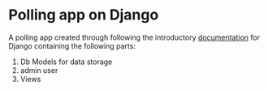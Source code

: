# Polling app on Django
 
 A polling app created through following the introductory [documentation](https://docs.djangoproject.com/en/4.0/intro/) for Django containing the following parts: 
 
 1. Db Models for data storage 
 2. admin user
 3. Views
